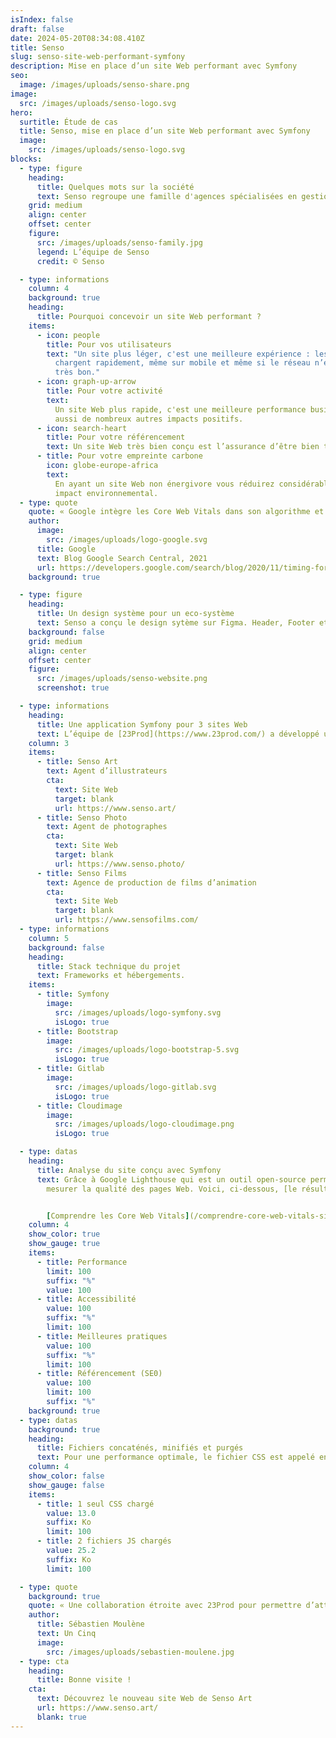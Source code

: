 ```yaml
---
isIndex: false
draft: false
date: 2024-05-20T08:34:08.410Z
title: Senso
slug: senso-site-web-performant-symfony
description: Mise en place d’un site Web performant avec Symfony
seo:
  image: /images/uploads/senso-share.png
image:
  src: /images/uploads/senso-logo.svg
hero:
  surtitle: Étude de cas
  title: Senso, mise en place d’un site Web performant avec Symfony
  image:
    src: /images/uploads/senso-logo.svg
blocks:
  - type: figure
    heading:
      title: Quelques mots sur la société
      text: Senso regroupe une famille d'agences spécialisées en gestion de talents mettant en relation des talents avec des marques et des agences.
    grid: medium
    align: center
    offset: center
    figure:
      src: /images/uploads/senso-family.jpg
      legend: L’équipe de Senso
      credit: © Senso

  - type: informations
    column: 4
    background: true
    heading:
      title: Pourquoi concevoir un site Web performant ?
    items:
      - icon: people
        title: Pour vos utilisateurs
        text: "Un site plus léger, c'est une meilleure expérience : les pages se
          chargent rapidement, même sur mobile et même si le réseau n’est pas
          très bon."
      - icon: graph-up-arrow
        title: Pour votre activité
        text:
          Un site Web plus rapide, c'est une meilleure performance business. Cela a
          aussi de nombreux autres impacts positifs.
      - icon: search-heart
        title: Pour votre référencement
        text: Un site Web très bien conçu est l’assurance d’être bien traité par Google
      - title: Pour votre empreinte carbone
        icon: globe-europe-africa
        text:
          En ayant un site Web non énergivore vous réduirez considérablement votre
          impact environnemental.
  - type: quote
    quote: « Google intègre les Core Web Vitals dans son algorithme et décide de mettre plus facilement en avant une page qui possède une expérience utilisateur conviviale »
    author:
      image:
        src: /images/uploads/logo-google.svg
      title: Google
      text: Blog Google Search Central, 2021
      url: https://developers.google.com/search/blog/2020/11/timing-for-page-experience?hl=fr
    background: true

  - type: figure
    heading:
      title: Un design système pour un eco-système
      text: Senso a conçu le design sytème sur Figma. Header, Footer et autres composants sont identiques pour l'ensemble des sites Web de l’éco-système.
    background: false
    grid: medium
    align: center
    offset: center
    figure:
      src: /images/uploads/senso-website.png
      screenshot: true

  - type: informations
    heading:
      title: Une application Symfony pour 3 sites Web
      text: L’équipe de [23Prod](https://www.23prod.com/) a développé un back-end avec le framework PHP Symfony, le contenu est lui appelé via une API qui en fonction de l’environnement envoie les données adéquates.
    column: 3
    items:
      - title: Senso Art
        text: Agent d’illustrateurs
        cta:
          text: Site Web
          target: blank
          url: https://www.senso.art/
      - title: Senso Photo
        text: Agent de photographes
        cta:
          text: Site Web
          target: blank
          url: https://www.senso.photo/
      - title: Senso Films
        text: Agence de production de films d’animation
        cta:
          text: Site Web
          target: blank
          url: https://www.sensofilms.com/
  - type: informations
    column: 5
    background: false
    heading:
      title: Stack technique du projet
      text: Frameworks et hébergements.
    items:
      - title: Symfony
        image:
          src: /images/uploads/logo-symfony.svg
          isLogo: true
      - title: Bootstrap
        image:
          src: /images/uploads/logo-bootstrap-5.svg
          isLogo: true
      - title: Gitlab
        image:
          src: /images/uploads/logo-gitlab.svg
          isLogo: true
      - title: Cloudimage
        image:
          src: /images/uploads/logo-cloudimage.png
          isLogo: true

  - type: datas
    heading:
      title: Analyse du site conçu avec Symfony
      text: Grâce à Google Lighthouse qui est un outil open-source permettant de
        mesurer la qualité des pages Web. Voici, ci-dessous, [le résultat](https://pagespeed.web.dev/analysis/https-www-senso-art-fr/t2nnvfep4k?form_factor=mobile) du test des Core Web Vitals de la page d’accueil sur mobile.


        [Comprendre les Core Web Vitals](/comprendre-core-web-vitals-signaux-web-essentiels/)
    column: 4
    show_color: true
    show_gauge: true
    items:
      - title: Performance
        limit: 100
        suffix: "%"
        value: 100
      - title: Accessibilité
        value: 100
        suffix: "%"
        limit: 100
      - title: Meilleures pratiques
        value: 100
        suffix: "%"
        limit: 100
      - title: Référencement (SE0)
        value: 100
        limit: 100
        suffix: "%"
    background: true
  - type: datas
    background: true
    heading:
      title: Fichiers concaténés, minifiés et purgés
      text: Pour une performance optimale, le fichier CSS est appelé en priorité haute alors que les fichiers javascript sont eux en defer.
    column: 4
    show_color: false
    show_gauge: false
    items:
      - title: 1 seul CSS chargé
        value: 13.0
        suffix: Ko
        limit: 100
      - title: 2 fichiers JS chargés
        value: 25.2
        suffix: Ko
        limit: 100

  - type: quote
    background: true
    quote: « Une collaboration étroite avec 23Prod pour permettre d’atteindre le plus haut score des signaux Web essentiels »
    author:
      title: Sébastien Moulène
      text: Un Cinq
      image:
        src: /images/uploads/sebastien-moulene.jpg
  - type: cta
    heading:
      title: Bonne visite !
    cta:
      text: Découvrez le nouveau site Web de Senso Art
      url: https://www.senso.art/
      blank: true
---
```

